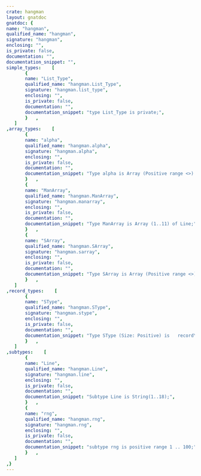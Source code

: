 ```yaml
---
crate: hangman
layout: gnatdoc
gnatdoc: {
name: "hangman",
qualified_name: "hangman",
signature: "hangman",
enclosing: "",
is_private: false,
documentation: "",
documentation_snippet: "",
simple_types:    [
       {
       name: "List_Type",
       qualified_name: "hangman.List_Type",
       signature: "hangman.list_type",
       enclosing: "",
       is_private: false,
       documentation: "",
       documentation_snippet: "type List_Type is private;",
       }   ,
   ]
,array_types:    [
       {
       name: "alpha",
       qualified_name: "hangman.alpha",
       signature: "hangman.alpha",
       enclosing: "",
       is_private: false,
       documentation: "",
       documentation_snippet: "Type alpha is Array (Positive range <>) of Character;",
       }   ,
       {
       name: "ManArray",
       qualified_name: "hangman.ManArray",
       signature: "hangman.manarray",
       enclosing: "",
       is_private: false,
       documentation: "",
       documentation_snippet: "Type ManArray is Array (1..11) of Line;",
       }   ,
       {
       name: "SArray",
       qualified_name: "hangman.SArray",
       signature: "hangman.sarray",
       enclosing: "",
       is_private: false,
       documentation: "",
       documentation_snippet: "Type SArray is Array (Positive range <>) of Character;",
       }   ,
   ]
,record_types:    [
       {
       name: "SType",
       qualified_name: "hangman.SType",
       signature: "hangman.stype",
       enclosing: "",
       is_private: false,
       documentation: "",
       documentation_snippet: "Type SType (Size: Positive) is	record\n	Top : Natural := 0;\n    Store : SArray (1..Size);\nEnd record;",
       }   ,
   ]
,subtypes:    [
       {
       name: "Line",
       qualified_name: "hangman.Line",
       signature: "hangman.line",
       enclosing: "",
       is_private: false,
       documentation: "",
       documentation_snippet: "Subtype Line is String(1..18);",
       }   ,
       {
       name: "rng",
       qualified_name: "hangman.rng",
       signature: "hangman.rng",
       enclosing: "",
       is_private: false,
       documentation: "",
       documentation_snippet: "subtype rng is positive range 1 .. 100;",
       }   ,
   ]
,}
---
```


